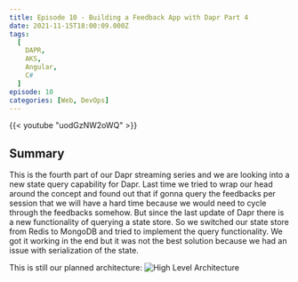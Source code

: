 ```yaml
---
title: Episode 10 - Building a Feedback App with Dapr Part 4
date: 2021-11-15T18:00:09.000Z
tags:
  [
    DAPR,
    AKS,
    Angular,
    C#
  ]
episode: 10
categories: [Web, DevOps]
---
```


{{< youtube "uodGzNW2oWQ" >}}

## Summary

This is the fourth part of our Dapr streaming series and we are looking into a new state query capability for Dapr. Last time we tried to wrap our head around the concept and found out that if gonna query the feedbacks per session that we will have a hard time because we would need to cycle through the feedbacks somehow. But since the last update of Dapr there is a new functionality of querying a state store. So we switched our state store from Redis to MongoDB and tried to implement the query functionality. We got it working in the end but it was not the best solution because we had an issue with serialization of the state.

This is still our planned architecture:
![High Level Architecture](/episode-0008/highlevel.png)

